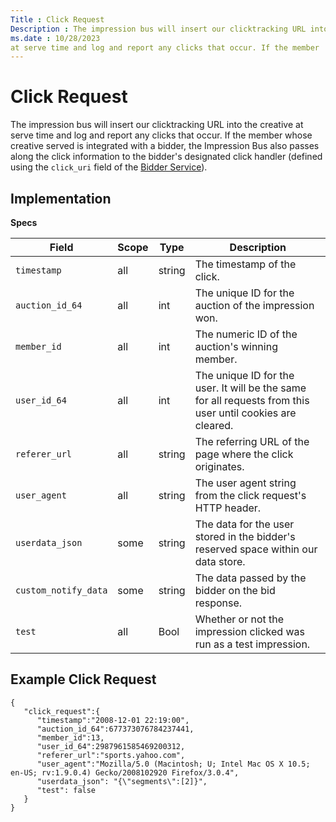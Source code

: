 ```yaml
---
Title : Click Request
Description : The impression bus will insert our clicktracking URL into the creative
ms.date : 10/28/2023
at serve time and log and report any clicks that occur. If the member
---
```



# Click Request



The impression bus will insert our clicktracking URL into the creative
at serve time and log and report any clicks that occur. If the member
whose creative served is integrated with a bidder, the Impression Bus
also passes along the click information to the bidder's designated click
handler (defined using the `click_uri` field of the <a
href="bidder-service.md"
class="xref" target="_blank">Bidder Service</a>).



## Implementation

**Specs**

<table class="table">
<thead class="thead">
<tr class="header row">
<th id="ID-00004b81__entry__1"
class="entry colsep-1 rowsep-1">Field</th>
<th id="ID-00004b81__entry__2"
class="entry colsep-1 rowsep-1">Scope</th>
<th id="ID-00004b81__entry__3" class="entry colsep-1 rowsep-1">Type</th>
<th id="ID-00004b81__entry__4"
class="entry colsep-1 rowsep-1">Description</th>
</tr>
</thead>
<tbody class="tbody">
<tr class="odd row">
<td class="entry colsep-1 rowsep-1"
headers="ID-00004b81__entry__1"><code
class="ph codeph">timestamp</code></td>
<td class="entry colsep-1 rowsep-1"
headers="ID-00004b81__entry__2">all</td>
<td class="entry colsep-1 rowsep-1"
headers="ID-00004b81__entry__3">string</td>
<td class="entry colsep-1 rowsep-1" headers="ID-00004b81__entry__4">The
timestamp of the click.</td>
</tr>
<tr class="even row">
<td class="entry colsep-1 rowsep-1"
headers="ID-00004b81__entry__1"><code
class="ph codeph">auction_id_64</code></td>
<td class="entry colsep-1 rowsep-1"
headers="ID-00004b81__entry__2">all</td>
<td class="entry colsep-1 rowsep-1"
headers="ID-00004b81__entry__3">int</td>
<td class="entry colsep-1 rowsep-1" headers="ID-00004b81__entry__4">The
unique ID for the auction of the impression won.</td>
</tr>
<tr class="odd row">
<td class="entry colsep-1 rowsep-1"
headers="ID-00004b81__entry__1"><code
class="ph codeph">member_id</code></td>
<td class="entry colsep-1 rowsep-1"
headers="ID-00004b81__entry__2">all</td>
<td class="entry colsep-1 rowsep-1"
headers="ID-00004b81__entry__3">int</td>
<td class="entry colsep-1 rowsep-1" headers="ID-00004b81__entry__4">The
numeric ID of the auction's winning member.</td>
</tr>
<tr class="even row">
<td class="entry colsep-1 rowsep-1"
headers="ID-00004b81__entry__1"><code
class="ph codeph">user_id_64</code></td>
<td class="entry colsep-1 rowsep-1"
headers="ID-00004b81__entry__2">all</td>
<td class="entry colsep-1 rowsep-1"
headers="ID-00004b81__entry__3">int</td>
<td class="entry colsep-1 rowsep-1" headers="ID-00004b81__entry__4">The
unique ID for the user. It will be the same for all requests from this
user until cookies are cleared.</td>
</tr>
<tr class="odd row">
<td class="entry colsep-1 rowsep-1"
headers="ID-00004b81__entry__1"><code
class="ph codeph">referer_url</code></td>
<td class="entry colsep-1 rowsep-1"
headers="ID-00004b81__entry__2">all</td>
<td class="entry colsep-1 rowsep-1"
headers="ID-00004b81__entry__3">string</td>
<td class="entry colsep-1 rowsep-1" headers="ID-00004b81__entry__4">The
referring URL of the page where the click originates.</td>
</tr>
<tr class="even row">
<td class="entry colsep-1 rowsep-1"
headers="ID-00004b81__entry__1"><code
class="ph codeph">user_agent</code></td>
<td class="entry colsep-1 rowsep-1"
headers="ID-00004b81__entry__2">all</td>
<td class="entry colsep-1 rowsep-1"
headers="ID-00004b81__entry__3">string</td>
<td class="entry colsep-1 rowsep-1" headers="ID-00004b81__entry__4">The
user agent string from the click request's HTTP header.</td>
</tr>
<tr class="odd row">
<td class="entry colsep-1 rowsep-1"
headers="ID-00004b81__entry__1"><code
class="ph codeph">userdata_json</code></td>
<td class="entry colsep-1 rowsep-1"
headers="ID-00004b81__entry__2">some</td>
<td class="entry colsep-1 rowsep-1"
headers="ID-00004b81__entry__3">string</td>
<td class="entry colsep-1 rowsep-1" headers="ID-00004b81__entry__4">The
data for the user stored in the bidder's reserved space within our data
store.</td>
</tr>
<tr class="even row">
<td class="entry colsep-1 rowsep-1"
headers="ID-00004b81__entry__1"><code
class="ph codeph">custom_notify_data</code></td>
<td class="entry colsep-1 rowsep-1"
headers="ID-00004b81__entry__2">some</td>
<td class="entry colsep-1 rowsep-1"
headers="ID-00004b81__entry__3">string</td>
<td class="entry colsep-1 rowsep-1" headers="ID-00004b81__entry__4">The
data passed by the bidder on the bid response.</td>
</tr>
<tr class="odd row">
<td class="entry colsep-1 rowsep-1"
headers="ID-00004b81__entry__1"><code class="ph codeph">test</code></td>
<td class="entry colsep-1 rowsep-1"
headers="ID-00004b81__entry__2">all</td>
<td class="entry colsep-1 rowsep-1"
headers="ID-00004b81__entry__3">Bool</td>
<td class="entry colsep-1 rowsep-1"
headers="ID-00004b81__entry__4">Whether or not the impression clicked
was run as a test impression.</td>
</tr>
</tbody>
</table>




## Example Click Request



``` pre
{
   "click_request":{
      "timestamp":"2008-12-01 22:19:00",
      "auction_id_64":677373076784237441,
      "member_id":13,
      "user_id_64":2987961585469200312,
      "referer_url":"sports.yahoo.com",
      "user_agent":"Mozilla/5.0 (Macintosh; U; Intel Mac OS X 10.5; en-US; rv:1.9.0.4) Gecko/2008102920 Firefox/3.0.4",
      "userdata_json": "{\"segments\":[2]}",
      "test": false
   }
}
```








